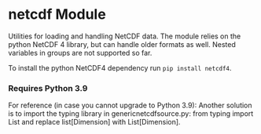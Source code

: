 # netcdf Module

Utilities for loading and handling NetCDF data. The module relies on the python NetCDF 4 library, but can handle older formats as well.
Nested variables in groups are not supported so far.

To install the python NetCDF4 dependency run `pip install netcdf4`.

### Requires Python 3.9
For reference (in case you cannot upgrade to Python 3.9):
Another solution is to import the typing library in genericnetcdfsource.py:
from typing import List
and replace list[Dimension] with List[Dimension].